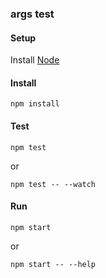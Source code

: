 ### args test

#### Setup

Install [Node](https://nodejs.org/en/download/)

#### Install

`npm install`

#### Test

`npm test`

or 

`npm test -- --watch`

#### Run

`npm start`

or 

`npm start -- --help`
